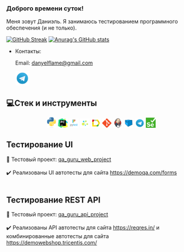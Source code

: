 ### Доброго времени суток!
Меня зовут Даниэль. Я занимаюсь тестированием программного обеспечения (и не только).</br>

  [![GitHub Streak](https://streak-stats.demolab.com/?user=DanFlame&theme=dark)](https://git.io/streak-stats)
  [![Anurag's GitHub stats](https://github-readme-stats.vercel.app/api?username=DanFlame
)](https://github.com/GithubRedMouth/github-readme-stats)

- Контакты:

  Email: danyelflame@gmail.com
<p>
  &#8287;&#8287;&#8287;&#8287;&#8287;
  <a href="https://t.me/dan_fm"><img width="37px" alt="Telegram" title="Telegram" src="./images/Telegram.svg"/></a>
  &#8287;
</p>

## 💻Стек и инструменты

<p  align="center">
  <code><img width="5%" title="Python" src="./images/Python-logo-notext.svg"></code>
  <code><img width="5%" title="PyCharm" src="./images/pycharm.svg"></code>
  <code><img width="5%" title="Pytest" src="./images/pytest.png"></code>
  <code><img width="5%" title="Selene" src="./images/selene.png"></code>
  <code><img width="5%" title="Allure Report" src="./images/allure-Report-logo.svg"></code>
  <code><img width="5%" title="Github" src="./images/git-logo.svg"></code>
  <code><img width="5%" title="Jenkins" src="./images/jenkins-logo.svg"></code>
  <code><img width="5%" title="Selenoid" src="./images/selenoid-logo.svg"></code>
  <code><img width="5%" title="Telegram" src="./images/Telegram.svg"></code>
  <code><img width="5%" title="Selenium" src="./images/selenium.png"></code>
 

</p>

## Тестирование UI
:link: Тестовый проект: <a target="_blank" href="https://github.com/DanFlame/qa_guru_web_project">qa_guru_web_project</a></br></br>
:heavy_check_mark: Реализованы UI автотесты для сайта https://demoqa.com/forms </br></br>


## Тестирование REST API
:link: Тестовый проект: <a target="_blank" href="https://github.com/DanFlame/qa_guru_api_project">qa_guru_api_project</a></br></br>
:heavy_check_mark: Реализованы API автотесты для сайта https://reqres.in/ и комбинированные автотесты для сайта https://demowebshop.tricentis.com/</br></br>

